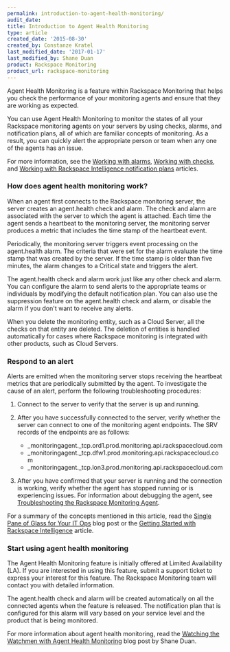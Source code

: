 ```yaml
---
permalink: introduction-to-agent-health-monitoring/
audit_date:
title: Introduction to Agent Health Monitoring
type: article
created_date: '2015-08-30'
created_by: Constanze Kratel
last_modified_date: '2017-01-17'
last_modified_by: Shane Duan
product: Rackspace Monitoring
product_url: rackspace-monitoring
---
```


Agent Health Monitoring is a feature within Rackspace Monitoring that
helps you check the performance of your monitoring agents and ensure
that they are working as expected.

You can use Agent Health Monitoring to monitor the states of all your
Rackspace monitoring agents on your servers by using checks, alarms, and
notification plans, all of which are familiar concepts of monitoring. As
a result, you can quickly alert the appropriate person or team when any
one of the agents has an issue.

For more information, see the [Working with
alarms](/support/how-to/working-with-alarms),
[Working with
checks](/support/how-to/working-with-checks),
and [Working with Rackspace Intelligence notification
plans](/support/how-to/working-with-rackspace-intelligence-notification-plans)
articles.

### How does agent health monitoring work?


When an agent first connects to the Rackspace monitoring server, the
server creates an agent.health check and alarm. The check and alarm are
associated with the server to which the agent is attached. Each time the
agent sends a heartbeat to the monitoring server, the monitoring server
produces a metric that includes the time stamp of the heartbeat event.

Periodically, the monitoring server triggers event processing on
the agent.health alarm. The criteria that were set for the alarm
evaluate the time stamp that was created by the server. If the time
stamp is older than five minutes, the alarm changes to a Critical state
and triggers the alert.

The agent.health check and alarm work just like any other check and
alarm. You can configure the alarm to send alerts to the appropriate
teams or individuals by modifying the default notification plan. You can
also use the suppression feature on the agent.health check and alarm, or
disable the alarm if you don't want to receive any alerts.

When you delete the monitoring entity, such as a Cloud Server, all the
checks on that entity are deleted. The deletion of entities is handled
automatically for cases where Rackspace monitoring is integrated with
other products, such as Cloud Servers.

### Respond to an alert


Alerts are emitted when the monitoring server stops receiving the
heartbeat metrics that are periodically submitted by the agent. To
investigate the cause of an alert, perform the following troubleshooting
procedures:

1.  Connect to the server to verify that the server is up and running.
2.  After you have successfully connected to the server, verify whether
    the server can connect to one of the monitoring agent endpoints. The
    SRV records of the endpoints are as follows:
    -   \_monitoringagent.\_tcp.ord1.prod.monitoring.api.rackspacecloud.com
    -   \_monitoringagent.\_tcp.dfw1.prod.monitoring.api.rackspacecloud.com
    -   \_monitoringagent.\_tcp.lon3.prod.monitoring.api.rackspacecloud.com

3.  After you have confirmed that your server is running and the
    connection is working, verify whether the agent has stopped running
    or is experiencing issues. For information about debugging the
    agent, see [Troubleshooting the Rackspace Monitoring
    Agent](/support/how-to/troubleshooting-the-rackspace-monitoring-agent).

For a summary of the concepts mentioned in this article, read the
[Single Pane of Glass for Your IT
Ops](https://bit.ly/maas-intelligence) blog post or the [Getting Started
with Rackspace
Intelligence](/support/how-to/rackspace-intelligence)
article.

### Start using agent health monitoring


The Agent Health Monitoring feature is initially offered at Limited
Availability (LA). If you are interested in using this feature, submit a support
ticket to express your interest for this feature. The Rackspace Monitoring 
team will contact you with detailed information.

The agent.health check and alarm will be created automatically on all
the connected agents when the feature is released. The notification plan
that is configured for this alarm will vary based on your service level
and the product that is being monitored.

For more information about agent health monitoring, read the [Watching
the Watchmen with Agent Health
Monitoring](https://bit.ly/agent-health-monitoring) blog post by Shane
Duan.
